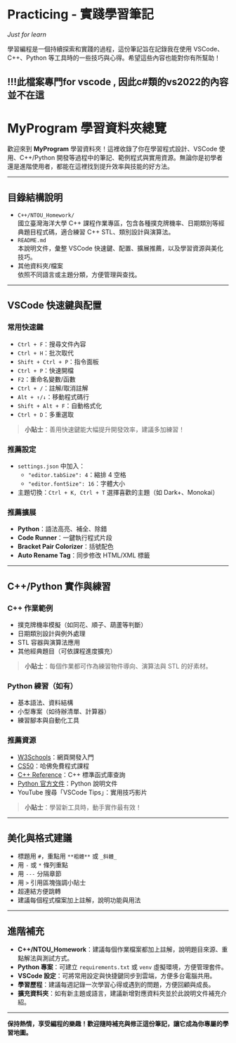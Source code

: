 # Practicing - 實踐學習筆記

*Just for learn*

學習編程是一個持續探索和實踐的過程，這份筆記旨在記錄我在使用 VSCode、C++、Python 等工具時的一些技巧與心得。希望這些內容也能對你有所幫助！

!!!此檔案專門for vscode , 因此c#類的vs2022的內容並不在這
---

# MyProgram 學習資料夾總覽

歡迎來到 **MyProgram** 學習資料夾！這裡收錄了你在學習程式設計、VSCode 使用、C++/Python 開發等過程中的筆記、範例程式與實用資源。無論你是初學者還是進階使用者，都能在這裡找到提升效率與技能的好方法。

---

## 目錄結構說明

- `C++/NTOU_Homework/`  
  國立臺灣海洋大學 C++ 課程作業專區，包含各種撲克牌機率、日期類別等經典題目程式碼，適合練習 C++ STL、類別設計與演算法。
- `README.md`  
  本說明文件，彙整 VSCode 快速鍵、配置、擴展推薦，以及學習資源與美化技巧。
- 其他資料夾/檔案  
  依照不同語言或主題分類，方便管理與查找。

---

## VSCode 快速鍵與配置

### 常用快速鍵

- `Ctrl + F`：搜尋文件內容
- `Ctrl + H`：批次取代
- `Shift + Ctrl + P`：指令面板
- `Ctrl + P`：快速開檔
- `F2`：重命名變數/函數
- `Ctrl + /`：註解/取消註解
- `Alt + ↑/↓`：移動程式碼行
- `Shift + Alt + F`：自動格式化
- `Ctrl + D`：多重選取

> **小貼士**：善用快速鍵能大幅提升開發效率，建議多加練習！

### 推薦設定

- `settings.json` 中加入：
    - `"editor.tabSize": 4`：縮排 4 空格
    - `"editor.fontSize": 16`：字體大小
- 主題切換：`Ctrl + K, Ctrl + T` 選擇喜歡的主題（如 Dark+、Monokai）

### 推薦擴展

- **Python**：語法高亮、補全、除錯
- **Code Runner**：一鍵執行程式片段
- **Bracket Pair Colorizer**：括號配色
- **Auto Rename Tag**：同步修改 HTML/XML 標籤

---

## C++/Python 實作與練習

### C++ 作業範例

- 撲克牌機率模擬（如同花、順子、葫蘆等判斷）
- 日期類別設計與例外處理
- STL 容器與演算法應用
- 其他經典題目（可依課程進度擴充）

> **小貼士**：每個作業都可作為練習物件導向、演算法與 STL 的好素材。

### Python 練習（如有）

- 基本語法、資料結構
- 小型專案（如待辦清單、計算器）
- 練習腳本與自動化工具

### 推薦資源

- [W3Schools](https://www.w3schools.com/)：網頁開發入門
- [CS50](https://cs50.harvard.edu/)：哈佛免費程式課程
- [C++ Reference](https://en.cppreference.com/)：C++ 標準函式庫查詢
- [Python 官方文件](https://docs.python.org/zh-tw/3/)：Python 說明文件
- YouTube 搜尋「VSCode Tips」：實用技巧影片

> **小貼士**：學習新工具時，動手實作最有效！

---

## 美化與格式建議

- 標題用 `#`，重點用 `**粗體**` 或 `_斜體_`
- 用 `-` 或 `*` 條列重點
- 用 `---` 分隔章節
- 用 `>` 引用區塊強調小貼士
- 超連結方便跳轉
- 建議每個程式檔案加上註解，說明功能與用法

---

## 進階補充

- **C++/NTOU_Homework**：建議每個作業檔案都加上註解，說明題目來源、重點解法與測試方式。
- **Python 專案**：可建立 `requirements.txt` 或 `venv` 虛擬環境，方便管理套件。
- **VSCode 設定**：可將常用設定與快捷鍵同步到雲端，方便多台電腦共用。
- **學習歷程**：建議每週記錄一次學習心得或遇到的問題，方便回顧與成長。
- **擴充資料夾**：如有新主題或語言，建議新增對應資料夾並於此說明文件補充介紹。

---

**保持熱情，享受編程的樂趣！歡迎隨時補充與修正這份筆記，讓它成為你專屬的學習地圖。**
